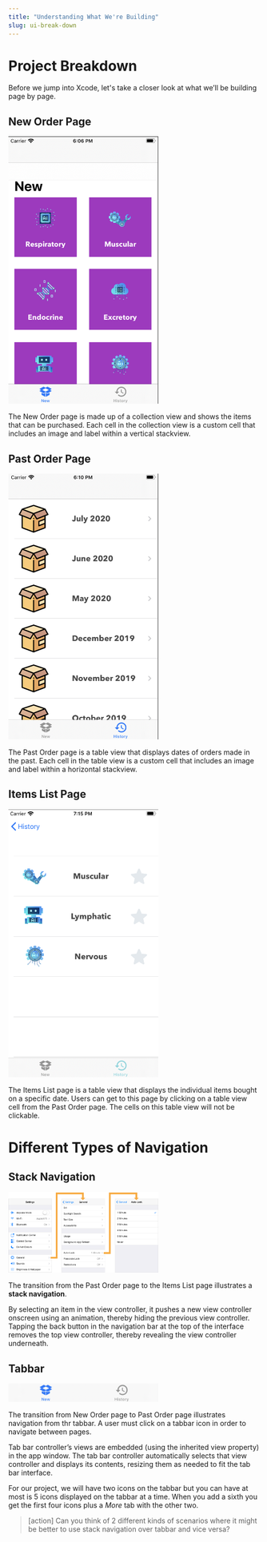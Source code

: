 ```yaml
---
title: "Understanding What We're Building"
slug: ui-break-down
---
```


# Project Breakdown
Before we jump into Xcode, let's take a closer look at what we’ll be building page by page.  

## New Order Page 
<img src="assets/new-screen.png" width="300">  

The New Order page is made up of a collection view and shows the items that can be purchased. Each cell in the collection view is a custom cell that includes an image and label within a vertical stackview. 

## Past Order Page
<img src="assets/history-screen.png" width="300"> 

The Past Order page is a table view that displays dates of orders made in the past. Each cell in the table view is a custom cell that includes an image and label within a horizontal stackview.

## Items List Page
<img src="assets/order-list-screen.png" width="300">

The Items List page is a table view that displays the individual items bought on a specific date. Users can get to this page by clicking on a table view cell from the Past Order page. The cells on this table view will not be clickable.

# Different Types of Navigation

## Stack Navigation 

<img src="assets/stack_navigation.png" width="300">

The transition from the Past Order page to the Items List page illustrates a **stack navigation**. 

By selecting an item in the view controller, it pushes a new view controller onscreen using an animation, thereby hiding the previous view controller. Tapping the back button in the navigation bar at the top of the interface removes the top view controller, thereby revealing the view controller underneath.

## Tabbar 

 <img src="assets/tabbar.png" width="300">

 The transition from New Order page to Past Order page illustrates navigation from thr tabbar. A user must click on a tabbar icon in order to navigate between pages. 

Tab bar controller’s views are embedded (using the inherited view property) in the app window. The tab bar controller automatically selects that view controller and displays its contents, resizing them as needed to fit the tab bar interface. 

For our project, we will have two icons on the tabbar but you can have at most is 5 icons displayed on the tabbar at a time. When you add a sixth you get the first four icons plus a <em>More</em> tab with the other two.

> [action]
> Can you think of 2 different kinds of scenarios where it might be better to use stack navigation over tabbar and vice versa? 
